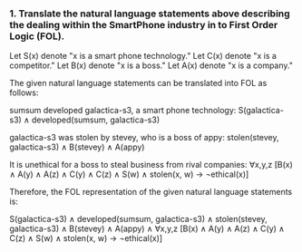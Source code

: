### 1. Translate the natural language statements above describing the dealing within the SmartPhone industry in to First Order Logic (FOL).

Let S(x) denote "x is a smart phone technology."
Let C(x) denote "x is a competitor."
Let B(x) denote "x is a boss."
Let A(x) denote "x is a company."

The given natural language statements can be translated into FOL as follows:

sumsum developed galactica-s3, a smart phone technology: S(galactica-s3) ∧ developed(sumsum, galactica-s3)

galactica-s3 was stolen by stevey, who is a boss of appy: stolen(stevey, galactica-s3) ∧ B(stevey) ∧ A(appy)

It is unethical for a boss to steal business from rival companies: ∀x,y,z [B(x) ∧ A(y) ∧ A(z) ∧ C(y) ∧ C(z) ∧ S(w) ∧ stolen(x, w) → ¬ethical(x)]

Therefore, the FOL representation of the given natural language statements is:

S(galactica-s3) ∧ developed(sumsum, galactica-s3) ∧ stolen(stevey, galactica-s3) ∧ B(stevey) ∧ A(appy) ∧ ∀x,y,z [B(x) ∧ A(y) ∧ A(z) ∧ C(y) ∧ C(z) ∧ S(w) ∧ stolen(x, w) → ¬ethical(x)]
